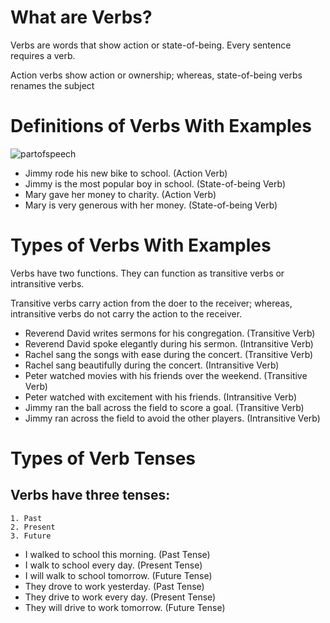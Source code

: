 # What are Verbs?

Verbs are words that show action or state-of-being. Every sentence requires a verb.

Action verbs show action or ownership; whereas, state-of-being verbs renames the subject


# Definitions of Verbs With Examples

![partofspeech](http://localhost:8080/images/verb.png)


- Jimmy rode his new bike to school. (Action Verb)
- Jimmy is the most popular boy in school. (State-of-being Verb)
- Mary gave her money to charity. (Action Verb)
- Mary is very generous with her money. (State-of-being Verb)


# Types of Verbs With Examples

Verbs have two functions. They can function as transitive verbs or intransitive verbs.

Transitive verbs carry action from the doer to the receiver; whereas, intransitive verbs do not carry the action to the receiver.

- Reverend David writes sermons for his congregation. (Transitive Verb)
- Reverend David spoke elegantly during his sermon. (Intransitive Verb)
- Rachel sang the songs with ease during the concert. (Transitive Verb)
- Rachel sang beautifully during the concert. (Intransitive Verb)
- Peter watched movies with his friends over the weekend. (Transitive Verb)
- Peter watched with excitement with his friends. (Intransitive Verb)
- Jimmy ran the ball across the field to score a goal. (Transitive Verb)
- Jimmy ran across the field to avoid the other players. (Intransitive Verb)

# Types of Verb Tenses

## Verbs have three tenses:

    1. Past
    2. Present
    3. Future

- I walked to school this morning. (Past Tense)
- I walk to school every day. (Present Tense)
- I will walk to school tomorrow. (Future Tense)
- They drove to work yesterday. (Past Tense)
- They drive to work every day. (Present Tense)
- They will drive to work tomorrow. (Future Tense)
